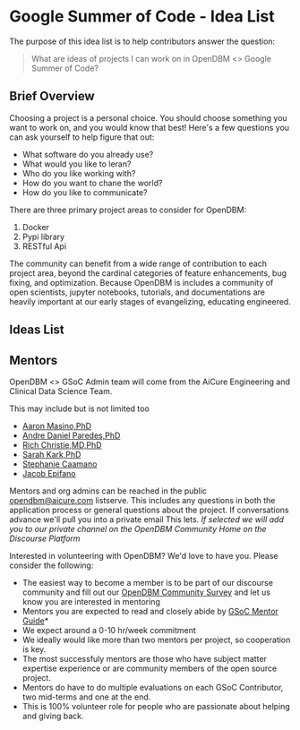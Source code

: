 # Google Summer of Code - Idea List

The purpose of this idea list is to help contributors answer the question:
> What are ideas of projects I can work on in OpenDBM <> Google Summer of Code? 

## Brief Overview
Choosing a project is a personal choice.  You should choose something you want to work on, and you would know that best! Here's a few questions you can ask yourself to help figure that out: 

- What software do you already use? 
- What would you like to leran?
- Who do you like working with? 
- How do you want to chane the world?
- How do you like to communicate? 


There are three primary project areas to consider for OpenDBM:
1. Docker
2. Pypi library
3. RESTful Api 


The community can benefit from a wide range of contribution to each project area, beyond the cardinal categories of feature enhancements, bug fixing, and optimization.  Because OpenDBM is includes a community of open scientists, jupyter notebooks, tutorials, and documentations are heavily important at our early stages of evangelizing, educating engineered.

## Ideas List 



## Mentors
OpenDBM <> GSoC Admin team will come from the AiCure Engineering and Clinical Data Science Team. 

This may include but is not limited too
- [Aaron Masino,PhD](https://www.linkedin.com/in/aaron-masino-38989415/)
- [Andre Daniel Paredes,PhD](https://www.linkedin.com/in/andre-daniel-paredes/)
- [Rich Christie,MD,PhD](https://www.linkedin.com/in/richchristie/)
- [Sarah Kark,PhD](https://www.linkedin.com/in/sarahkark/)
- [Stephanie Caamano](https://www.linkedin.com/in/scaamano/)
- [Jacob Epifano](https://www.linkedin.com/in/jrepifano/)


Mentors and org admins can be reached in the public opendbm@aicure.com listserve. This includes any questions in both the application process or general questions about the project. If conversations advance we'll pull you into a private email This lets. *If selected we will add you to our private channel on the OpenDBM Community Home on the Discourse Platform*

Interested in volunteering with OpenDBM? 
We'd love to have you. Please consider the following: 

- The easiest way to become a member is to be part of our discourse community and fill out our [OpenDBM Community Survey](https://docs.google.com/forms/d/e/1FAIpQLScKUCdYdK9UTd569IuF3O8Q2A9fXuMJ5z9wXbX4r5yzcwfphQ/viewform?fbzx=-1747756377554914236&pli=1) and let us know you are interested in mentoring
- Mentors you are expected to read and closely abide by [GSoC Mentor Guide](https://google.github.io/gsocguides/mentor/upstream-integration)* 
- We expect around a 0-10 hr/week commitment
- We ideally would like more than two mentors per project, so cooperation is key.
- The most successfuly mentors are those who have subject matter expertise experience or are community members of the open source project. 
- Mentors do have to do multiple evaluations on each GSoC Contributor, two mid-terms and one at the end. 
- This is 100% volunteer role for people who are passionate about helping and giving back. 




